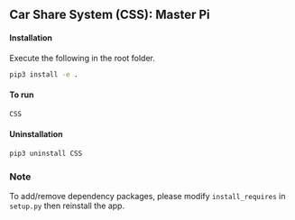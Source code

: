 ## Car Share System (CSS): Master Pi

#### Installation

Execute the following in the root folder.

```bash
pip3 install -e .
```

#### To run

```bash
CSS
```

#### Uninstallation

```bash
pip3 uninstall CSS
```



### Note

To add/remove dependency packages, please modify `install_requires` in `setup.py` then reinstall the app.